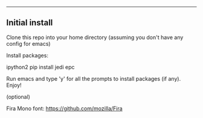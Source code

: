 ---------------
Initial install
---------------

Clone this repo into your home directory (assuming you don't have any config for emacs)

Install packages:

ipython2
pip install jedi epc


Run emacs and type 'y' for all the prompts to install packages (if any). Enjoy!

(optional)

Fira Mono font: https://github.com/mozilla/Fira
